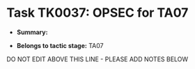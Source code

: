 # Task TK0037: OPSEC for TA07

* **Summary:** 

* **Belongs to tactic stage:** TA07

DO NOT EDIT ABOVE THIS LINE - PLEASE ADD NOTES BELOW